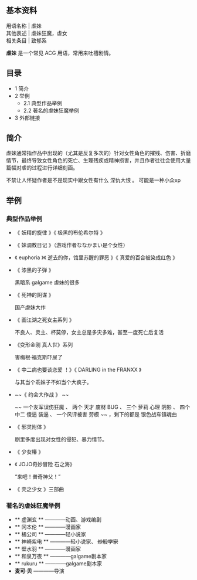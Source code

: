 **基本资料**  
---  
用语名称  |  虐妹   
其他表述  |  虐妹狂魔，虐女   
相关条目  |  致郁系   
  
**虐妹** 是一个常见  ACG  用语，常用来吐槽剧情。

##  目录

  * 1  简介 
  * 2  举例 
    * 2.1  典型作品举例 
    * 2.2  著名的虐妹狂魔举例 
  * 3  外部链接 

##  简介

虐妹通常指作品中出现的（尤其是反复多次的）针对女性角色的摧残、伤害、折磨情节，最终导致女性角色的死亡、生理残疾或精神损害，并且作者往往会使用大量篇幅对虐的过程进行详细刻画。

不禁让人怀疑作者是不是现实中跟女性有什么  深仇大恨  。  可能是一种小众xp

##  举例

###  典型作品举例

  * 《  妖精的旋律  》《  极黑的布伦希尔特  》 
  * 《  妹调教日记  》（游戏作者ななかまい是个女性） 
  * 《  euphoria  》《  逝去的你，馆里苏醒的罪恶  》《  真爱的百合被染成红色  》 
  * 《  漆黑的子弹  》 

     黑暗系  galgame  虐妹的很多 

  * 《  死神的阴谋  》 

     国产虐妹大作 

  * 《  画江湖之死女主系列  》 

     不良人、灵主、杯莫停，女主总是多灾多难，甚至一度死亡后复活 

  * 《变形金刚 真人世》系列 

     害梅根·福克斯吓尿了 

  * 《  中二病也要谈恋爱  ！》《  DARLING in the FRANXX  》 

     与其当个乖妹子不如当个大疯子。 

  * ~~《 约会大作战  》 ~~

     ~~ 一个友军误伤狂魔  、  两个  天才  废材  BUG  、  三个  萝莉  心理  阴影  、  四个  中二  傻逼  装逼  、  一个风评被害  劳模  ~~ ，剩下的都是  银色战车镇魂曲 

  * 《  邪灵附体  》 

     剧里多度出现对女性的侵犯、暴力情节。 

  * 《  少女椿  》 
  * 《  JOJO奇妙冒险  石之海》 

     “来吧！普奇神父！” 

  * 《  壳之少女  》三部曲 

###  著名的虐妹狂魔举例

  * ** 虚渊玄  ** ————动画、游戏编剧 
  * ** 冈本伦  ** ————漫画家 
  * ** 橘公司  ** ————轻小说家 
  * ** 神崎紫电  ** ————轻小说家、 ~~炒股学家~~
  * ** 壁水羽  ** ————漫画家 
  * ** 和泉万夜  ** ————galgame剧本家 
  * ** rukuru  ** ————galgame剧本家 
  * **麦可·贝** ————导演 